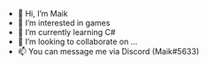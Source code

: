 - 👋 Hi, I’m Maik
- 👀 I’m interested in games
- 🌱 I’m currently learning C#
- 💞️ I’m looking to collaborate on ...
- 📫 You can message me via Discord (Maik#5633)

<!---
MaikS07/MaikS07 is a ✨ special ✨ repository because its `README.md` (this file) appears on your GitHub profile.
You can click the Preview link to take a look at your changes.
--->

